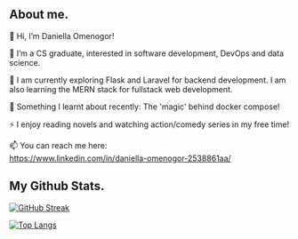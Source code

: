 ## About me.

👋 Hi, I’m Daniella Omenogor!

👀 I’m a CS graduate, interested in software development, DevOps and data science.

🌱 I am currently exploring Flask and Laravel for backend development.
    I am also learning the MERN stack for fullstack web development.

👀 Something I learnt about recently: The 'magic' behind docker compose!

⚡ I enjoy reading novels and watching action/comedy series in my free time!


📫 You can reach me here:  
     <https://www.linkedin.com/in/daniella-omenogor-2538861aa/>
 
## My Github Stats.

[![GitHub Streak](http://github-readme-streak-stats.herokuapp.com?user=Danie-O&theme=highcontrast&border_radius=5.4)](https://git.io/streak-stats)

<!-- ![Anurag's GitHub stats](https://github-readme-stats.vercel.app/api?username=Danie-O&count_private=true) -->

[![Top Langs](https://github-readme-stats.vercel.app/api/top-langs/?username=Danie-O&hide_progress=true&layout=compact&langs_count=8)](https://github.com/anuraghazra/github-readme-stats)

<!-- <a href="http://www.github.com/Danie-O"><img src="https://github-readme-stats.vercel.app/api?username=Danie-O&show_icons=true&hide=&count_private=true&title_color=FA7000&text_color=ffffff&icon_color=FA7000&bg_color=1c1917&hide_border=true&show_icons=true" alt="Danie-O's GitHub stats" /></a> 
<!---
Danie-O/Danie-O is a ✨ special ✨ repository because its `README.md` (this file) appears on your GitHub profile.
You can click the Preview link to take a look at your changes.
--->

